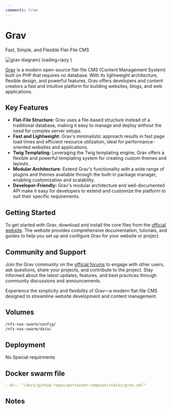 ```yaml
---
comments: true
---
```


# Grav

Fast, Simple, and Flexible Flat-File CMS

![grav diagram](/assets/diagrams/grav.png){ loading=lazy }

[Grav](https://getgrav.org/) is a modern open-source flat-file CMS (Content Management System) built on PHP that requires no database. With its lightweight architecture, flexible design, and powerful features, Grav offers developers and content creators a fast and intuitive platform for building websites, blogs, and web applications.

## Key Features

- **Flat-File Structure:** Grav uses a file-based structure instead of a traditional database, making it easy to manage and deploy without the need for complex server setups.
- **Fast and Lightweight:** Grav's minimalistic approach results in fast page load times and efficient resource utilization, ideal for performance-oriented websites and applications.
- **Twig Templating:** Leveraging the Twig templating engine, Grav offers a flexible and powerful templating system for creating custom themes and layouts.
- **Modular Architecture:** Extend Grav's functionality with a wide range of plugins and themes available through the built-in package manager, enabling customization and scalability.
- **Developer-Friendly:** Grav's modular architecture and well-documented API make it easy for developers to extend and customize the platform to suit their specific requirements.

## Getting Started

To get started with Grav, download and install the core files from the [official website](https://getgrav.org/). The website provides comprehensive documentation, tutorials, and guides to help you set up and configure Grav for your website or project.

## Community and Support

Join the Grav community on the [official forums](https://discourse.getgrav.org/) to engage with other users, ask questions, share your projects, and contribute to the project. Stay informed about the latest updates, features, and best practices through community discussions and announcements.

Experience the simplicity and flexibility of Grav—a modern flat-file CMS designed to streamline website development and content management.


## Volumes

```bash
/nfs-nas-swarm/config/
/nfs-nas-swarm/data/
```

## Deployment
No Special requirments

## Docker swarm file
``` yaml linenums="1" 
--8<-- "/docs/github-repos/portainer-compose/stacks/grav.yml"
```

## Notes

